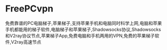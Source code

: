# FreePCvpn
免费靠谱的PC电脑梯子,苹果梯子,支持苹果手机和电脑同时科学上网,电脑和苹果手机都能用的梯子软件,电脑梯子和苹果梯子,Shadowsocks协议,Shadowsocks和V2ray协议节点,苹果梯子App,免费电脑和手机两用的VPN,免费的苹果梯子软件,V2ray高速节点
